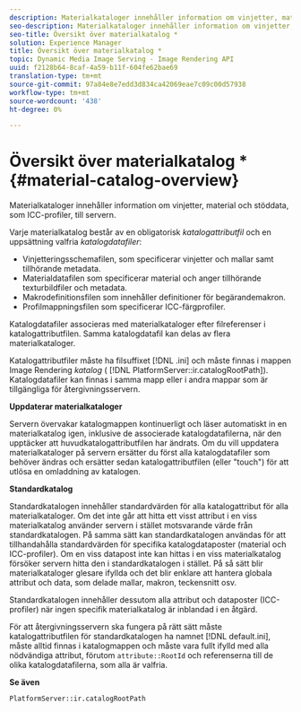 ```yaml
---
description: Materialkataloger innehåller information om vinjetter, material och stöddata, som ICC-profiler, till servern.
seo-description: Materialkataloger innehåller information om vinjetter, material och stöddata, som ICC-profiler, till servern.
seo-title: Översikt över materialkatalog *
solution: Experience Manager
title: Översikt över materialkatalog *
topic: Dynamic Media Image Serving - Image Rendering API
uuid: f2128b64-8caf-4a59-b11f-604fe62bae69
translation-type: tm+mt
source-git-commit: 97a84e8e7edd3d834ca42069eae7c09c00d57938
workflow-type: tm+mt
source-wordcount: '438'
ht-degree: 0%

---
```



# Översikt över materialkatalog *{#material-catalog-overview}

Materialkataloger innehåller information om vinjetter, material och stöddata, som ICC-profiler, till servern.

Varje materialkatalog består av en obligatorisk *katalogattributfil* och en uppsättning valfria *katalogdatafiler*:

* Vinjetteringsschemafilen, som specificerar vinjetter och mallar samt tillhörande metadata.
* Materialdatafilen som specificerar material och anger tillhörande texturbildfiler och metadata.
* Makrodefinitionsfilen som innehåller definitioner för begärandemakron.
* Profilmappningsfilen som specificerar ICC-färgprofiler.

Katalogdatafiler associeras med materialkataloger efter filreferenser i katalogattributfilen. Samma katalogdatafil kan delas av flera materialkataloger.

Katalogattributfiler måste ha filsuffixet [!DNL .ini] och måste finnas i mappen Image Rendering *katalog* ( [!DNL PlatformServer::ir.catalogRootPath]). Katalogdatafiler kan finnas i samma mapp eller i andra mappar som är tillgängliga för återgivningsservern.

**Uppdaterar materialkataloger**

Servern övervakar katalogmappen kontinuerligt och läser automatiskt in en materialkatalog igen, inklusive de associerade katalogdatafilerna, när den upptäcker att huvudkatalogattributfilen har ändrats. Om du vill uppdatera materialkataloger på servern ersätter du först alla katalogdatafiler som behöver ändras och ersätter sedan katalogattributfilen (eller &quot;touch&quot;) för att utlösa en omladdning av katalogen.

**Standardkatalog**

Standardkatalogen innehåller standardvärden för alla katalogattribut för alla materialkataloger. Om det inte går att hitta ett visst attribut i en viss materialkatalog använder servern i stället motsvarande värde från standardkatalogen. På samma sätt kan standardkatalogen användas för att tillhandahålla standardvärden för specifika katalogdataposter (material och ICC-profiler). Om en viss datapost inte kan hittas i en viss materialkatalog försöker servern hitta den i standardkatalogen i stället. På så sätt blir materialkataloger glesare ifyllda och det blir enklare att hantera globala attribut och data, som delade mallar, makron, teckensnitt osv.

Standardkatalogen innehåller dessutom alla attribut och dataposter (ICC-profiler) när ingen specifik materialkatalog är inblandad i en åtgärd.

För att återgivningsservern ska fungera på rätt sätt måste katalogattributfilen för standardkatalogen ha namnet [!DNL default.ini], måste alltid finnas i katalogmappen och måste vara fullt ifylld med alla nödvändiga attribut, förutom `attribute::RootId` och referenserna till de olika katalogdatafilerna, som alla är valfria.

**Se även**

`PlatformServer::ir.catalogRootPath`
